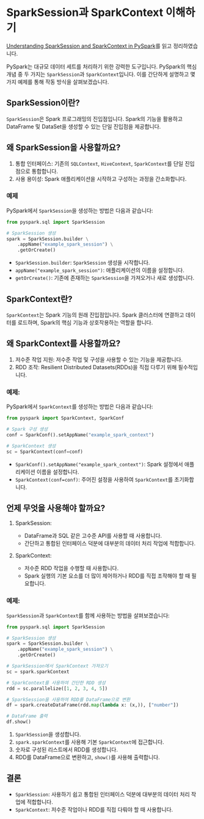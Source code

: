 # SparkSession과 SparkContext 이해하기
[Understanding SparkSession and SparkContext in PySpark](https://medium.com/@santosh_beora/understanding-sparksession-and-sparkcontext-in-pyspark-e74ecc688886)를 읽고 정리하였습니다.
  
PySpark는 대규모 데이터 세트를 처리하기 위한 강력한 도구입니다. PySpark의 핵심 개념 중 두 가지는 `SparkSession`과 `SparkContext`입니다. 이를 간단하게 설명하고 몇 가지 예제를 통해 작동 방식을 살펴보겠습니다.

## SparkSession이란?
`SparkSession`은 Spark 프로그래밍의 진입점입니다. Spark의 기능을 활용하고 DataFrame 및 DataSet을 생성할 수 있는 단일 진입점을 제공합니다.

## 왜 SparkSession을 사용할까요?
1. 통합 인터페이스: 기존의 `SQLContext`, `HiveContext`, `SparkContext`를 단일 진입점으로 통합합니다.  
2. 사용 용이성: Spark 애플리케이션을 시작하고 구성하는 과정을 간소화합니다.

### 예제
PySpark에서 `SparkSession`을 생성하는 방법은 다음과 같습니다:

```python
from pyspark.sql import SparkSession

# SparkSession 생성
spark = SparkSession.builder \
    .appName("example_spark_session") \
    .getOrCreate()
```
- `SparkSession.builder`: `SparkSession` 생성을 시작합니다.  
- `appName("example_spark_session")`: 애플리케이션의 이름을 설정합니다.  
- `getOrCreate()`: 기존에 존재하는 `SparkSession`을 가져오거나 새로 생성합니다.

## SparkContext란?
`SparkContext`는 Spark 기능의 원래 진입점입니다. Spark 클러스터에 연결하고 데이터를 로드하며, Spark의 핵심 기능과 상호작용하는 역할을 합니다.
## 왜 SparkContext를 사용할까요?
1. 저수준 작업 지원: 저수준 작업 및 구성을 사용할 수 있는 기능을 제공합니다.  
2. RDD 조작: Resilient Distributed Datasets(RDDs)을 직접 다루기 위해 필수적입니다.

### 예제:
PySpark에서 `SparkContext`를 생성하는 방법은 다음과 같습니다:

```python
from pyspark import SparkContext, SparkConf

# Spark 구성 생성
conf = SparkConf().setAppName("example_spark_context")

# SparkContext 생성
sc = SparkContext(conf=conf)
```
- `SparkConf().setAppName("example_spark_context")`: Spark 설정에서 애플리케이션 이름을 설정합니다.  
- `SparkContext(conf=conf)`: 주어진 설정을 사용하여 `SparkContext`를 초기화합니다.

## 언제 무엇을 사용해야 할까요?
1. SparkSession:  
   - DataFrame과 SQL 같은 고수준 API를 사용할 때 사용합니다.  
   - 간단하고 통합된 인터페이스 덕분에 대부분의 데이터 처리 작업에 적합합니다.

2. SparkContext:  
   - 저수준 RDD 작업을 수행할 때 사용합니다.  
   - Spark 실행의 기본 요소를 더 많이 제어하거나 RDD를 직접 조작해야 할 때 필요합니다.

### 예제:
`SparkSession`과 `SparkContext`를 함께 사용하는 방법을 살펴보겠습니다:

```python
from pyspark.sql import SparkSession

# SparkSession 생성
spark = SparkSession.builder \
    .appName("example_spark_session") \
    .getOrCreate()

# SparkSession에서 SparkContext 가져오기
sc = spark.sparkContext

# SparkContext를 사용하여 간단한 RDD 생성
rdd = sc.parallelize([1, 2, 3, 4, 5])

# SparkSession을 사용하여 RDD를 DataFrame으로 변환
df = spark.createDataFrame(rdd.map(lambda x: (x,)), ["number"])

# DataFrame 출력
df.show()
```
1. `SparkSession`을 생성합니다.  
2. `spark.sparkContext`를 사용해 기본 `SparkContext`에 접근합니다.  
3. 숫자로 구성된 리스트에서 RDD를 생성합니다.  
4. RDD를 DataFrame으로 변환하고, `show()`를 사용해 출력합니다.

## 결론
- `SparkSession`: 사용하기 쉽고 통합된 인터페이스 덕분에 대부분의 데이터 처리 작업에 적합합니다.  
- `SparkContext`: 저수준 작업이나 RDD를 직접 다뤄야 할 때 사용합니다.